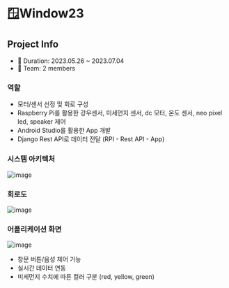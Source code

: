# 🪟Window23
## Project Info
- 📅 Duration: 2023.05.26 ~ 2023.07.04 
- 👥 Team: 2 members 


### 역할
- 모터/센서 선정 및 회로 구성
- Raspberry Pi를 활용한 강우센서, 미세먼지 센서, dc 모터, 온도 센서, neo pixel led, speaker 제어 
- Android Studio를 활용한 App 개발
- Django Rest API로 데이터 전달 (RPI - Rest API - App)


### 시스템 아키텍처
![image](https://github.com/eunjijen/Window23/assets/75493219/fbde4670-0f51-4b27-ae9b-e0934e1b331b)

### 회로도
![image](https://github.com/eunjijen/Window23/assets/75493219/7a51fe34-ad03-43df-92da-55314334e941)


### 어플리케이션 화면
![image](https://github.com/eunjijen/Window23/assets/75493219/dbe4ffd3-aecc-4710-af40-6e3c57ba0b12)

- 창문 버튼/음성 제어 가능
- 실시간 데이터 연동
- 미세먼지 수치에 따른 컬러 구분 (red, yellow, green)
